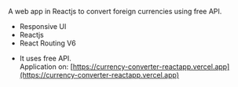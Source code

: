 A web app in Reactjs to convert foreign currencies using free API.

- Responsive UI <br>
- Reactjs<br>
- React Routing V6<p></p>
- It uses free API.<br>
Application on: [https://currency-converter-reactapp.vercel.app](https://currency-converter-reactapp.vercel.app)
